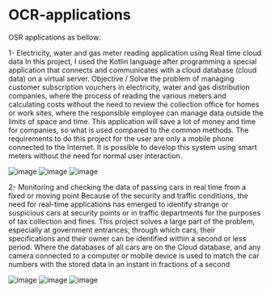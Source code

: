 # OCR-applications
OSR applications as bellow:

1- Electricity, water and gas meter reading application using Real time cloud data
In this project, I used the Kotlin language after programming a special application that connects and communicates with a cloud database (cloud data) on a virtual server.
Objective / Solve the problem of managing customer subscription vouchers in electricity, water and gas distribution companies, where the process of reading the various meters and calculating costs without the need to review the collection office for homes or work sites, where the responsible employee can manage data outside the limits of space and time.
This application will save a lot of money and time for companies, so what is used compared to the common methods.
The requirements to do this project for the user are only a mobile phone connected to the Internet. It is possible to develop this system using smart meters without the need for normal user interaction.


![image](https://user-images.githubusercontent.com/34106827/171969743-4d96bf5d-d05d-40d3-8308-baf4a9cf41c0.png)
![image](https://user-images.githubusercontent.com/34106827/171969746-c8a322fe-f6ce-4517-8a0e-29d84e9b1ecd.png)
![image](https://user-images.githubusercontent.com/34106827/171969751-66e9a767-579e-46ad-9a86-25e6a6461bb0.png)


2- Monitoring and checking the data of passing cars in real time from a fixed or moving point
Because of the security and traffic conditions, the need for real-time applications has emerged to identify strange or suspicious cars at security points or in traffic departments for the purposes of tax collection and fines.
This project solves a large part of the problem, especially at government entrances, through which cars, their specifications and their owner can be identified within a second or less period. Where the databases of all cars are on the Cloud database, and any camera connected to a computer or mobile device is used to match the car numbers with the stored data in an instant in fractions of a second

![image](https://user-images.githubusercontent.com/34106827/171969832-a16737b8-746c-4281-843b-6f4465cc03d4.png)
![image](https://user-images.githubusercontent.com/34106827/171969839-9be24d02-765b-40d3-9d08-8f141628f932.png)
![image](https://user-images.githubusercontent.com/34106827/171969848-e3c848e8-319c-4052-8fe7-b0c8eabb8acd.png)
